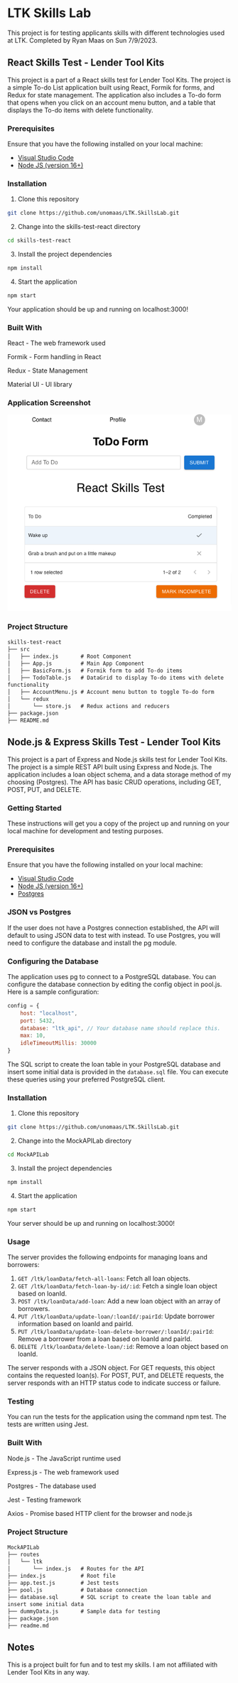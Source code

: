 # LTK Skills Lab
This project is for testing applicants skills with different technologies used at LTK.  Completed by Ryan Maas on Sun 7/9/2023.



## React Skills Test - Lender Tool Kits
This project is a part of a React skills test for Lender Tool Kits. The project is a simple To-do List application built using React, Formik for forms, and Redux for state management. The application also includes a To-do form that opens when you click on an account menu button, and a table that displays the To-do items with delete functionality.


### Prerequisites
Ensure that you have the following installed on your local machine:

* [Visual Studio Code](https://code.visualstudio.com/)
* [Node JS (version 16+)](https://nodejs.org/en/download/)


### Installation
1. Clone this repository
```bash
git clone https://github.com/unomaas/LTK.SkillsLab.git
```

2. Change into the skills-test-react directory
```bash
cd skills-test-react
```
3. Install the project dependencies
```bash
npm install
```
4. Start the application
```bash
npm start
```
Your application should be up and running on localhost:3000!


### Built With
React - The web framework used

Formik - Form handling in React

Redux - State Management

Material UI - UI library


### Application Screenshot
![Sample Screenshot of the App](./skills-test-react/public/React-App.png)


### Project Structure
```
skills-test-react
├── src
│   ├── index.js       # Root Component
│   ├── App.js         # Main App Component
│   ├── BasicForm.js   # Formik form to add To-do items
│   ├── TodoTable.js   # DataGrid to display To-do items with delete functionality
│   ├── AccountMenu.js # Account menu button to toggle To-do form
│   └── redux
│       └── store.js   # Redux actions and reducers
├── package.json
├── README.md
```



## Node.js & Express Skills Test - Lender Tool Kits

This project is a part of Express and Node.js skills test for Lender Tool Kits. The project is a simple REST API built using Express and Node.js. The application includes a loan object schema, and a data storage method of my choosing (Postgres). The API has basic CRUD operations, including GET, POST, PUT, and DELETE.


### Getting Started
These instructions will get you a copy of the project up and running on your local machine for development and testing purposes.


### Prerequisites
Ensure that you have the following installed on your local machine:

* [Visual Studio Code](https://code.visualstudio.com/)
* [Node JS (version 16+)](https://nodejs.org/en/download/)
* [Postgres](https://www.postgresql.org/download/)


### JSON vs Postgres
If the user does not have a Postgres connection established, the API will default to using JSON data to test with instead. To use Postgres, you will need to configure the database and install the pg module.


### Configuring the Database
The application uses pg to connect to a PostgreSQL database. You can configure the database connection by editing the config object in pool.js. Here is a sample configuration:

```javascript
config = {
    host: "localhost",
    port: 5432,
    database: "ltk_api", // Your database name should replace this.
    max: 10,
    idleTimeoutMillis: 30000
}
```

The SQL script to create the loan table in your PostgreSQL database and insert some initial data is provided in the `database.sql` file. You can execute these queries using your preferred PostgreSQL client.


### Installation
1. Clone this repository
```bash
git clone https://github.com/unomaas/LTK.SkillsLab.git
```

2. Change into the MockAPILab directory
```bash
cd MockAPILab
```
3. Install the project dependencies
```bash
npm install
```
4. Start the application
```bash
npm start
```

Your server should be up and running on localhost:3000!


### Usage
The server provides the following endpoints for managing loans and borrowers:

1. `GET /ltk/loanData/fetch-all-loans`: Fetch all loan objects.
2. `GET /ltk/loanData/fetch-loan-by-id/:id`: Fetch a single loan object based on loanId.
3. `POST /ltk/loanData/add-loan`: Add a new loan object with an array of borrowers.
4. `PUT /ltk/loanData/update-loan/:loanId/:pairId`: Update borrower information based on loanId and pairId.
5. `PUT /ltk/loanData/update-loan-delete-borrower/:loanId/:pairId`: Remove a borrower from a loan based on loanId and pairId.
6. `DELETE /ltk/loanData/delete-loan/:id`: Remove a loan object based on loanId. 

The server responds with a JSON object. For GET requests, this object contains the requested loan(s). For POST, PUT, and DELETE requests, the server responds with an HTTP status code to indicate success or failure.


### Testing
You can run the tests for the application using the command npm test. The tests are written using Jest.


### Built With
Node.js - The JavaScript runtime used

Express.js - The web framework used

Postgres - The database used

Jest - Testing framework

Axios - Promise based HTTP client for the browser and node.js


### Project Structure
```
MockAPILab
├── routes
│   └── ltk
│       └── index.js   # Routes for the API
├── index.js           # Root file
├── app.test.js        # Jest tests
├── pool.js            # Database connection
├── database.sql       # SQL script to create the loan table and insert some initial data
├── dummyData.js       # Sample data for testing
├── package.json
├── readme.md
```


## Notes 
This is a project built for fun and to test my skills. I am not affiliated with Lender Tool Kits in any way.

